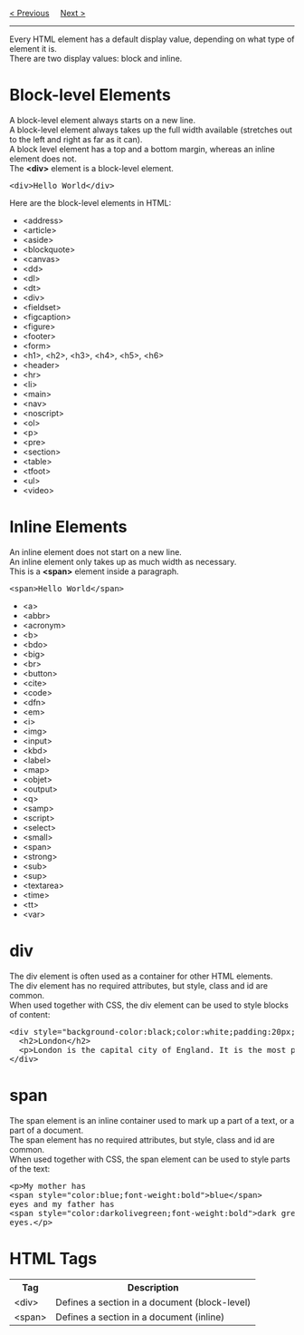 <a href="/HTML/Lists/Description.md">&lt; Previous</a>
&nbsp;&nbsp;&nbsp;
<a href="/HTML/Classes.md">Next &gt;</a>
<hr>
Every HTML element has a default display value, depending on what type of element it is.
<br>
There are two display values: block and inline.
<h1>Block-level Elements</h1>
A block-level element always starts on a new line.
<br>
A block-level element always takes up the full width available (stretches out to the left and right as far as it can).
<br>
A block level element has a top and a bottom margin, whereas an inline element does not.
<br>
The <b>&lt;div&gt;</b> element is a block-level element.
<pre>&lt;div&gt;Hello World&lt;/div&gt;</pre>
Here are the block-level elements in HTML:
<ul>
  <li>&lt;address&gt;</li>
  <li>&lt;article&gt;</li>
  <li>&lt;aside&gt;</li>
  <li>&lt;blockquote&gt;</li>
  <li>&lt;canvas&gt;</li>
  <li>&lt;dd&gt;</li>
  <li>&lt;dl&gt;</li>
  <li>&lt;dt&gt;</li>
  <li>&lt;div&gt;</li>
  <li>&lt;fieldset&gt;</li>
  <li>&lt;figcaption&gt;</li>
  <li>&lt;figure&gt;</li>
  <li>&lt;footer&gt;</li>
  <li>&lt;form&gt;</li>
  <li>&lt;h1&gt;, &lt;h2&gt;, &lt;h3&gt;, &lt;h4&gt;, &lt;h5&gt;, &lt;h6&gt;</li>
  <li>&lt;header&gt;</li>
  <li>&lt;hr&gt;</li>
  <li>&lt;li&gt;</li>
  <li>&lt;main&gt;</li>
  <li>&lt;nav&gt;</li>
  <li>&lt;noscript&gt;</li>
  <li>&lt;ol&gt;</li>
  <li>&lt;p&gt;</li>
  <li>&lt;pre&gt;</li>
  <li>&lt;section&gt;</li>
  <li>&lt;table&gt;</li>
  <li>&lt;tfoot&gt;</li>
  <li>&lt;ul&gt;</li>
  <li>&lt;video&gt;</li>
</ul>
<h1>Inline Elements</h1>
An inline element does not start on a new line.
<br>
An inline element only takes up as much width as necessary.
<br>
This is a <b>&lt;span&gt;</b> element inside a paragraph.
<pre>&lt;span&gt;Hello World&lt;/span&gt;</pre>
<ul>
  <li>&lt;a&gt;</li>
  <li>&lt;abbr&gt;</li>
  <li>&lt;acronym&gt;</li>
  <li>&lt;b&gt;</li>
  <li>&lt;bdo&gt;</li>
  <li>&lt;big&gt;</li>
  <li>&lt;br&gt;</li>
  <li>&lt;button&gt;</li>
  <li>&lt;cite&gt;</li>
  <li>&lt;code&gt;</li>
  <li>&lt;dfn&gt;</li>
  <li>&lt;em&gt;</li>
  <li>&lt;i&gt;</li>
  <li>&lt;img&gt;</li>
  <li>&lt;input&gt;</li>
  <li>&lt;kbd&gt;</li>
  <li>&lt;label&gt;</li>
  <li>&lt;map&gt;</li>
  <li>&lt;objet&gt;</li>
  <li>&lt;output&gt;</li>
  <li>&lt;q&gt;</li>
  <li>&lt;samp&gt;</li>
  <li>&lt;script&gt;</li>
  <li>&lt;select&gt;</li>
  <li>&lt;small&gt;</li>
  <li>&lt;span&gt;</li>
  <li>&lt;strong&gt;</li>
  <li>&lt;sub&gt;</li>
  <li>&lt;sup&gt;</li>
  <li>&lt;textarea&gt;</li>
  <li>&lt;time&gt;</li>
  <li>&lt;tt&gt;</li>
  <li>&lt;var&gt;</li>
</ul>
<h1>div</h1>
The div element is often used as a container for other HTML elements.
<br>
The div element has no required attributes, but style, class and id are common.
<br>
When used together with CSS, the div element can be used to style blocks of content:
<pre>
&lt;div style="background-color:black;color:white;padding:20px;"&gt;
  &lt;h2&gt;London&lt;/h2&gt;
  &lt;p&gt;London is the capital city of England. It is the most populous city in the United Kingdom, with a metropolitan area of over 13 million inhabitants.&lt;/p&gt;
&lt;/div&gt;
</pre>
<h1>span</h1>
The span element is an inline container used to mark up a part of a text, or a part of a document.
<br>
The span element has no required attributes, but style, class and id are common.
<br>
When used together with CSS, the span element can be used to style parts of the text:
<pre>
&lt;p&gt;My mother has
&lt;span style="color:blue;font-weight:bold"&gt;blue&lt;/span&gt;
eyes and my father has
&lt;span style="color:darkolivegreen;font-weight:bold"&gt;dark green&lt;/span&gt;
eyes.&lt;/p&gt;
</pre>
<h1>HTML Tags</h1>
<table class="ws-table-all notranslate">
  <tr>
    <th>Tag</th>
    <th>Description</th>
  </tr>
  <tr>
    <td>&lt;div&gt;</td>
    <td>Defines a section in a document (block-level)</td>
  </tr>
  <tr>
    <td>&lt;span&gt;</td>
    <td>Defines a section in a document (inline)</td>
  </tr>
</table>
